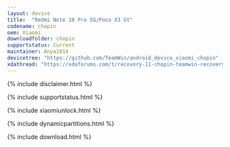 ```yaml
---
layout: device
title:  "Redmi Note 10 Pro 5G/Poco X3 Gt"
codename: chopin
oem: Xiaomi
downloadfolder: chopin
supportstatus: Current
maintainer: Anya1014
devicetree: "https://github.com/TeamWin/android_device_xiaomi_chopin"
xdathread: "https://xdaforums.com/t/recovery-11-chopin-teamwin-recovery-project-for-poco-x3-gt-redmi-note-10-pro-5g.4669665/"
---
```


{% include disclaimer.html %}

{% include supportstatus.html %}

{% include xiaomiunlock.html %}

{% include dynamicpartitions.html %}

{% include download.html %}
